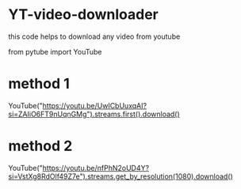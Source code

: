 # YT-video-downloader
this code helps to download any video from youtube

from pytube import YouTube
# method 1
YouTube("https://youtu.be/UwICbUuxqAI?si=ZAIiO6FT9nUqnGMg").streams.first().download()
# method 2
YouTube("https://youtu.be/nfPhN2oUD4Y?si=VstXg8RdOlf49Z7e").streams.get_by_resolution(1080).download()

